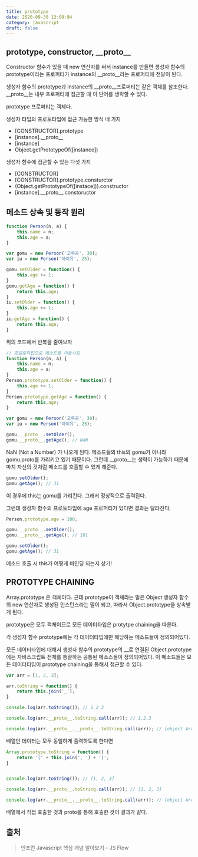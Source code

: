 ```yaml
---
title: prototype
date: 2020-09-30 13:09:94
category: javascript
draft: false
---
```


## prototype, constructor, \_\_proto__

Constructor 함수가 있을 때 new 연산자를 써서 instance를 만들면 생성자 함수의 prototype이라는 프로퍼티가 instance의 __proto__라는 프로퍼티에 전달이 된다.

생성자 함수의 prototype과 instance의 __proto__프로퍼티는 같은 객체를 참조한다.
__proto__는 내부 프로퍼티에 접근할 때 이 단어를 생략할 수 있다.

prototype 프로퍼티는 객체다.

생성자 타입의 프로토타입에 접근 가능한 방식 네 가지
- [CONSTRUCTOR].prototype
- [instance].\_\_proto__
- [instance]
- Object.getPrototypeOf([instance])

생성자 함수에 접근할 수 있는 다섯 가지
- [CONSTRUCTOR]
- [CONSTRUCTOR].prototype.consturctor
- (Object.getPrototypeOf([instace])).constructor
- [instance].\_\_proto__.constoructor


## 메소드 상속 및 동작 원리

```javascript
function Person(n, a) {
    this.name = n;
    this.age = a;
}

var gomu = new Person('고무곰', 30);
var iu = new Person('아이유', 25);

gomu.setOlder = function() {
    this.age += 1;
}
gomu.getAge = function() {
    return this.age;
}
iu.setOlder = function() {
    this.age += 1;
}
iu.getAge = function() {
    return this.age;
}
```
위의 코드에서 반복을 줄여보자

```javascript
// 프로토타입으로 메소드를 이동시킴
function Person(n, a) {
    this.name = n;
    this.age = a;
}
Person.prototype.setOlder = function() {
    this.age += 1;
}
Person.prototype.getAge = function() {
    return this.age;
}

var gomu = new Person('고무곰', 30);
var iu = new Person('아이유', 25);
```

```javascript
gomu.__proto__.setOlder();
gomu.__proto__.getAge(); // NaN
```
NaN (Not a Number) 가 나오게 된다. 메소드들의 this의 gomu가 아니라 gomu.proto를 가리키고 있기 때문이다.
그런데 __proto__는 생략이 가능하기 때문에 마치 자신의 것처럼 메소드를 호출할 수 있게 해준다. 

```javascript
gomu.setOlder();
gomu.getAge(); // 31
```
이 경우에 this는 gomu를 가리킨다. 그래서 정상적으로 출력된다.

그런데 생성자 함수의 프로토타입에 age 프로퍼티가 있다면 결과는 달라진다.
```javascript
Person.prototype.age = 100;

gomu.__proto__.setOlder();
gomu.__proto__.getAge(); // 101

gomu.setOlder();
gomu.getAge(); // 31
```
메소드 호출 시 this가 어떻게 바인딩 되는지 상기!


## PROTOTYPE CHAINING

Array.prototype 은 객체이다.
근데 prototype이 객체라는 말은 Object 생성자 함수의 new 연산자로 생성된 인스턴스라는 말이 되고, 따라서 Object.prototype을 상속받게 된다.

prototype은 모두 객체이므로 모든 데이터타입은 protytpe chaining을 따른다.

각 생성자 함수 prototype에는 각 데이터타입에만 해당하는 메소드들이 정의되어있다.

모든 데이터타입에 대해서 생성자 함수의 prototype의 __로 연결된 Object.prototype에는 자바스크립트 전체를 통괄하는 공통된 메소스들이 정의되어있다.
이 메소드들은 모든 데이터타입이 prototype chaining을 통해서 접근할 수 있다.

```javascript
var arr = [1, 2, 3];

arr.toString = function() {
    return this.join('_');
}

console.log(arr.toString()); // 1_2_3

console.log(arr.__proto__.toString.call(arr)); // 1,2,3

console.log(arr.__proto__.__proto__.toString.call(arr)); // [object Array]

```

배열인 데이터는 모두 동일하게 출력하도록 한다면
```javascript
Array.prototype.toString = function() {
    return '[' + this.join(', ') + ']';
}


console.log(arr.toString()); // [1, 2, 3]

console.log(arr.__proto__.toString.call(arr)); // [1, 2, 3]

console.log(arr.__proto__.__proto__.toString.call(arr)); // [object Array]
```
배열에서 직접 호출한 것과 proto를 통해 호출한 것이 결과가 같다.

## 출처
> 인프런 Javascript 핵심 개념 알아보기 - JS Flow